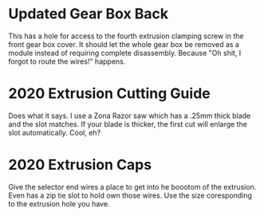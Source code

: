 # Updated Gear Box Back
This has a hole for access to the fourth extrusion clamping screw in the front gear box cover. It should let the whole gear box be removed as a module instead of requiring complete disassembly. Because "Oh shit, I forgot to route the wires!" happens.

# 2020 Extrusion Cutting Guide
Does what it says. I use a Zona Razor saw which has a .25mm thick blade and the slot matches. If your blade is thicker, the first cut will enlarge the slot automatically. Cool, eh?

# 2020 Extrusion Caps
Give the selector end wires a place to get into he boootom of the extrusion. Even has a zip tie slot to hold own those wires. Use the size coresponding to the extrusion hole you have.
